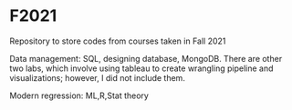 # F2021
Repository to store codes from courses taken in Fall 2021

Data management: SQL, designing database, MongoDB. There are other two labs, which involve using tableau to create wrangling pipeline and visualizations; however, I did not include them.

Modern regression: ML,R,Stat theory
